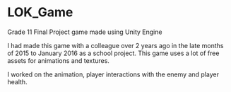 # LOK_Game
Grade 11 Final Project game made using Unity Engine

I had made this game with a colleague over 2 years ago in the late months of 2015 to January 2016 as a school project. This game uses a lot of free assets for animations and textures. 

I worked on the animation, player interactions with the enemy and player health. 


